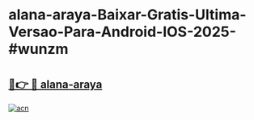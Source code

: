 # alana-araya-Baixar-Gratis-Ultima-Versao-Para-Android-IOS-2025-#wunzm

# <h2><a href="https://ainizakaria.my?title=alana-araya&ref=24M">🔗👉 🔴 alana-araya</a></h2>

[![acn](https://github.com/user-attachments/assets/0f9c940e-d8b0-45ae-aac7-cd30a18b3e1c)](https://ainizakaria.my?title=alana-araya&ref=24M)


